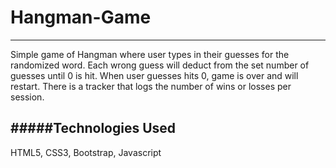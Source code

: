 # Hangman-Game
---
Simple game of Hangman where user types in their guesses for the randomized word. Each wrong guess will deduct from the set number of guesses until 0 is hit. When user guesses hits 0, game is over and will restart. There is a tracker that logs the number of wins or losses per session.

#####Technologies Used
---
HTML5, CSS3, Bootstrap, Javascript


